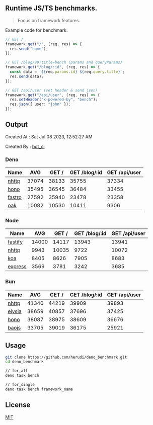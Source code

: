 ## Runtime JS/TS benchmarks.

> Focus on framework features.

Example code for benchmark.
```ts
// GET /
framework.get("/", (req, res) => {
  res.send("home");
});

// GET /blog/99?title=bench (params and queryParams)
framework.get("/blog/:id", (req, res) => {
  const data = `${req.params.id} ${req.query.title}`;
  res.send(data);
});

// GET /api/user (set header & send json)
framework.get("/api/user", (req, res) => {
  res.setHeader("x-powered-by", "bench");
  res.json({ user: "john" });
});
```

## Output
Created At : Sat Jul 08 2023, 12:52:27 AM

Created By : [bot_ci](https://github.com/herudi/deno_benchmarks/commits?author=github-actions%5Bbot%5D)


### Deno
|Name|AVG|GET /|GET /blog/:id|GET /api/user|
|----|----|----|----|----|
|[nhttp](https://github.com/nhttp/nhttp)|37074|38133|35755|37334|
|[hono](https://github.com/honojs/hono)|35495|36545|36484|33455|
|[fastro](https://github.com/fastrodev/fastro)|27592|35940|23478|23358|
|[oak](https://github.com/oakserver/oak)|10082|10530|10411|9306|
  


### Node
|Name|AVG|GET /|GET /blog/:id|GET /api/user|
|----|----|----|----|----|
|[fastify](https://github.com/fastify/fastify)|14000|14117|13943|13941|
|[nhttp](https://github.com/nhttp/nhttp)|9943|10035|9722|10072|
|[koa](https://github.com/koajs/koa)|8405|8626|7905|8683|
|[express](https://github.com/expressjs/express)|3569|3781|3242|3685|
  


### Bun
|Name|AVG|GET /|GET /blog/:id|GET /api/user|
|----|----|----|----|----|
|[nhttp](https://github.com/nhttp/nhttp)|41340|44219|39909|39893|
|[elysia](https://github.com/elysiajs/elysia)|38659|40857|37696|37425|
|[hono](https://github.com/honojs/hono)|38087|38975|38609|36676|
|[baojs](https://github.com/mattreid1/baojs)|33705|39019|36175|25921|
  



## Usage

```bash
git clone https://github.com/herudi/deno_benchmark.git
cd deno_benchmark

// for_all
deno task bench

// for_single
deno task bench framework_name
```

## License

[MIT](LICENSE)

